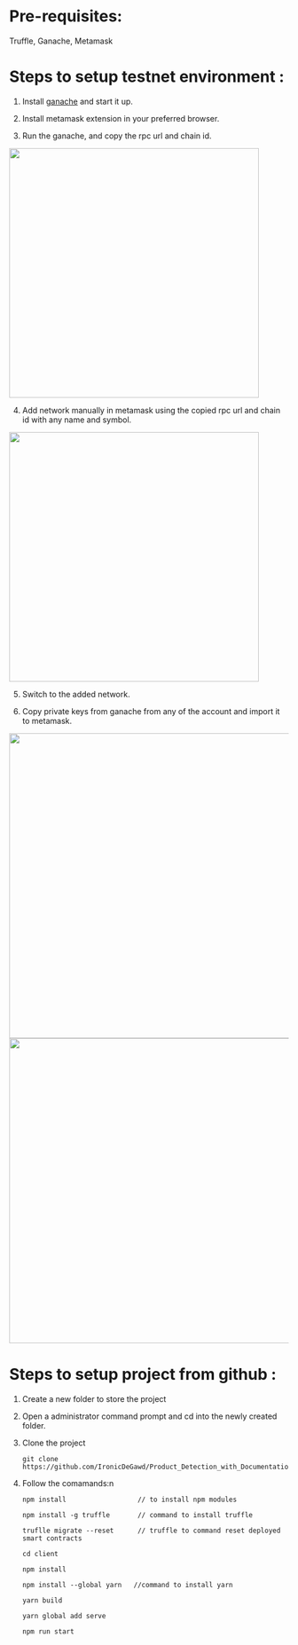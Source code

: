 # Pre-requisites:
 Truffle,
 Ganache,
 Metamask
 

# Steps to setup testnet environment :
 
 1. Install [ganache](https://trufflesuite.com/ganache/) and start it up.
 
 2. Install metamask extension in your preferred browser.

 3. Run the ganache, and copy the rpc url and chain id.
   
   <img src="https://i.imgur.com/HwI6la5.png" width="450">

 4. Add network manually in metamask using the copied rpc url and chain id with any name and symbol.
  
   <img src="https://i.imgur.com/r06xxjK.png" width="450">

 5. Switch to the added network.
 
 6. Copy private keys from ganache from any of the account and import it to metamask.
   
   <img src="https://i.imgur.com/HM345ms.gif" width="550">
   
   <img src="https://i.imgur.com/28plGPk.gif" width="550">


# Steps to setup project from github :

1. Create a new folder to store the project

2. Open a administrator command prompt and cd into the newly created folder.

3. Clone the project

   ```
   git clone https://github.com/IronicDeGawd/Product_Detection_with_Documentation.git
   ```

4. Follow the comamands:n
   
   ```
   npm install                  // to install npm modules
   
   npm install -g truffle       // command to install truffle
   
   truflle migrate --reset      // truffle to command reset deployed smart contracts
  
   cd client     
   
   npm install
   
   npm install --global yarn   //command to install yarn
   
   yarn build
   
   yarn global add serve
   
   npm run start
   ```
   
   
   
   
